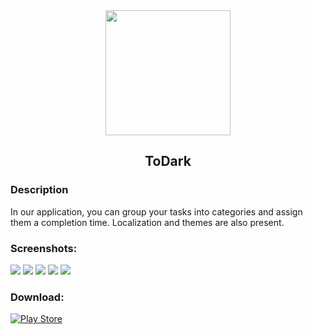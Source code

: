 <div align="center">
<img src="/assets/images/icons_todo.png" width="200"/>
<h2>ToDark</h2>
</div>

### Description
In our application, you can group your tasks into categories and assign them a completion time. Localization and themes are also present.

### Screenshots:
![](/readme/Screenshot_20220831-141423.jpg)
![](/readme/Screenshot_20220831-141440.jpg)
![](/readme/Screenshot_20220831-141501.jpg)
![](/readme/Screenshot_20220831-141515.jpg)
![](/readme/Screenshot_20220831-141612.jpg)

### Download: 
[![Play Store](https://img.shields.io/badge/Google_Play-414141?style=for-the-badge&logo=google-play&logoColor=white)](https://play.google.com/store/apps/details?id=com.yoshi.todark) 